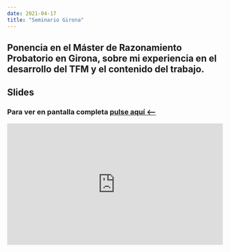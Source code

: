 ```yaml
---
date: 2021-04-17
title: "Seminario Girona"
---
```


## Ponencia en el Máster de Razonamiento Probatorio en Girona, sobre mi experiencia en el desarrollo del TFM y el contenido del trabajo.

## Slides

### Para ver en pantalla completa [pulse aquí <--](https://paulparedes.github.io/slides-ah-rojos/paulparedes-seminario-girona.html)

<style>
.resp-container {
    position: relative;
    overflow: hidden;
    padding-top: 56.25%;
}

.testiframe {
    position: absolute;
    top: 0;
    left: 0;
    width: 100%;
    height: 100%;
    border: 0;
}
</style>

<div class="resp-container">
    <iframe class="testiframe" src="https://paulparedes.github.io/slides-ah-rojos/paulparedes-seminario-girona.html">
      Fallback text here for unsupporting browsers, of which there are scant few.
    </iframe>
</div>


 